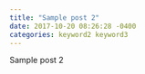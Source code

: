 ```yaml
---
title: "Sample post 2"
date: 2017-10-20 08:26:28 -0400
categories: keyword2 keyword3
---
```


Sample post 2
